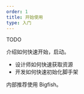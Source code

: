 ```yaml
---
order: 1
title: 开始使用
type: 入门
---
```


TODO

介绍如何快速开始，启动。

- 设计师如何快速获取资源
- 开发如何快速初始化脚手架

内部推荐使用 Bigfish。
